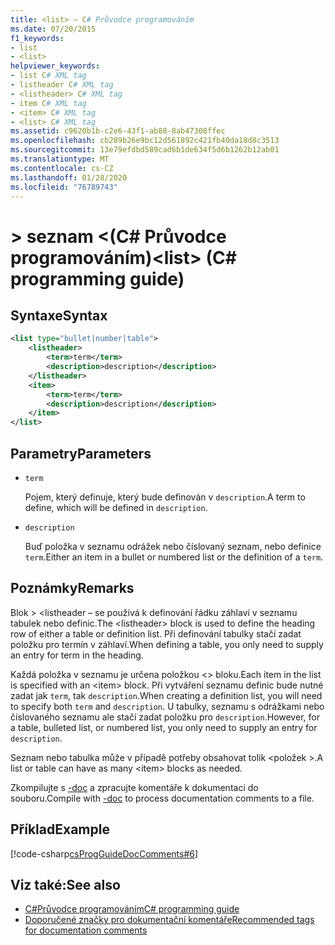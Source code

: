 ```yaml
---
title: <list> – C# Průvodce programováním
ms.date: 07/20/2015
f1_keywords:
- list
- <list>
helpviewer_keywords:
- list C# XML tag
- listheader C# XML tag
- <listheader> C# XML tag
- item C# XML tag
- <item> C# XML tag
- <list> C# XML tag
ms.assetid: c9620b1b-c2e6-43f1-ab88-8ab47308ffec
ms.openlocfilehash: cb289b26e9bc12d561892c421fb40da18d8c3513
ms.sourcegitcommit: 13e79efdbd589cad6b1de634f5d6b1262b12ab01
ms.translationtype: MT
ms.contentlocale: cs-CZ
ms.lasthandoff: 01/28/2020
ms.locfileid: "76789743"
---
```

# <a name="list-c-programming-guide"></a><span data-ttu-id="00da6-102">> seznam \<(C# Průvodce programováním)</span><span class="sxs-lookup"><span data-stu-id="00da6-102">\<list> (C# programming guide)</span></span>

## <a name="syntax"></a><span data-ttu-id="00da6-103">Syntaxe</span><span class="sxs-lookup"><span data-stu-id="00da6-103">Syntax</span></span>

```xml
<list type="bullet|number|table">
    <listheader>
        <term>term</term>
        <description>description</description>
    </listheader>
    <item>
        <term>term</term>
        <description>description</description>
    </item>
</list>
```

## <a name="parameters"></a><span data-ttu-id="00da6-104">Parametry</span><span class="sxs-lookup"><span data-stu-id="00da6-104">Parameters</span></span>

- `term`

  <span data-ttu-id="00da6-105">Pojem, který definuje, který bude definován v `description`.</span><span class="sxs-lookup"><span data-stu-id="00da6-105">A term to define, which will be defined in `description`.</span></span>

- `description`

  <span data-ttu-id="00da6-106">Buď položka v seznamu odrážek nebo číslovaný seznam, nebo definice `term`.</span><span class="sxs-lookup"><span data-stu-id="00da6-106">Either an item in a bullet or numbered list or the definition of a `term`.</span></span>
  
## <a name="remarks"></a><span data-ttu-id="00da6-107">Poznámky</span><span class="sxs-lookup"><span data-stu-id="00da6-107">Remarks</span></span>

<span data-ttu-id="00da6-108">Blok > \<listheader – se používá k definování řádku záhlaví v seznamu tabulek nebo definic.</span><span class="sxs-lookup"><span data-stu-id="00da6-108">The \<listheader> block is used to define the heading row of either a table or definition list.</span></span> <span data-ttu-id="00da6-109">Při definování tabulky stačí zadat položku pro termín v záhlaví.</span><span class="sxs-lookup"><span data-stu-id="00da6-109">When defining a table, you only need to supply an entry for term in the heading.</span></span>

<span data-ttu-id="00da6-110">Každá položka v seznamu je určena položkou \<> bloku.</span><span class="sxs-lookup"><span data-stu-id="00da6-110">Each item in the list is specified with an \<item> block.</span></span> <span data-ttu-id="00da6-111">Při vytváření seznamu definic bude nutné zadat jak `term`, tak `description`.</span><span class="sxs-lookup"><span data-stu-id="00da6-111">When creating a definition list, you will need to specify both `term` and `description`.</span></span> <span data-ttu-id="00da6-112">U tabulky, seznamu s odrážkami nebo číslovaného seznamu ale stačí zadat položku pro `description`.</span><span class="sxs-lookup"><span data-stu-id="00da6-112">However, for a table, bulleted list, or numbered list, you only need to supply an entry for `description`.</span></span>

<span data-ttu-id="00da6-113">Seznam nebo tabulka může v případě potřeby obsahovat tolik \<položek >.</span><span class="sxs-lookup"><span data-stu-id="00da6-113">A list or table can have as many \<item> blocks as needed.</span></span>

<span data-ttu-id="00da6-114">Zkompilujte s [-doc](../../language-reference/compiler-options/doc-compiler-option.md) a zpracujte komentáře k dokumentaci do souboru.</span><span class="sxs-lookup"><span data-stu-id="00da6-114">Compile with [-doc](../../language-reference/compiler-options/doc-compiler-option.md) to process documentation comments to a file.</span></span>

## <a name="example"></a><span data-ttu-id="00da6-115">Příklad</span><span class="sxs-lookup"><span data-stu-id="00da6-115">Example</span></span>

[!code-csharp[csProgGuideDocComments#6](~/samples/snippets/csharp/VS_Snippets_VBCSharp/csProgGuideDocComments/CS/DocComments.cs#6)]

## <a name="see-also"></a><span data-ttu-id="00da6-116">Viz také:</span><span class="sxs-lookup"><span data-stu-id="00da6-116">See also</span></span>

- [<span data-ttu-id="00da6-117">C#Průvodce programováním</span><span class="sxs-lookup"><span data-stu-id="00da6-117">C# programming guide</span></span>](../index.md)
- [<span data-ttu-id="00da6-118">Doporučené značky pro dokumentační komentáře</span><span class="sxs-lookup"><span data-stu-id="00da6-118">Recommended tags for documentation comments</span></span>](./recommended-tags-for-documentation-comments.md)
